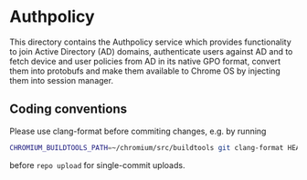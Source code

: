 Authpolicy
==========

This directory contains the Authpolicy service which provides functionality to
join Active Directory (AD) domains, authenticate users against AD and to fetch
device and user policies from AD in its native GPO format, convert them into
protobufs and make them available to Chrome OS by injecting them into session
manager.

Coding conventions
------------------

Please use clang-format before commiting changes, e.g. by running
```bash
CHROMIUM_BUILDTOOLS_PATH=~/chromium/src/buildtools git clang-format HEAD^
```
before `repo upload` for single-commit uploads.

